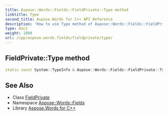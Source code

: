 ```yaml
---
title: Aspose::Words::Fields::FieldPrivate::Type method
linktitle: Type
second_title: Aspose.Words for C++ API Reference
description: 'How to use Type method of Aspose::Words::Fields::FieldPrivate class in C++.'
type: docs
weight: 1000
url: /cpp/aspose.words.fields/fieldprivate/type/
---
```

## FieldPrivate::Type method




```cpp
static const System::TypeInfo & Aspose::Words::Fields::FieldPrivate::Type()
```

## See Also

* Class [FieldPrivate](../)
* Namespace [Aspose::Words::Fields](../../)
* Library [Aspose.Words for C++](../../../)
